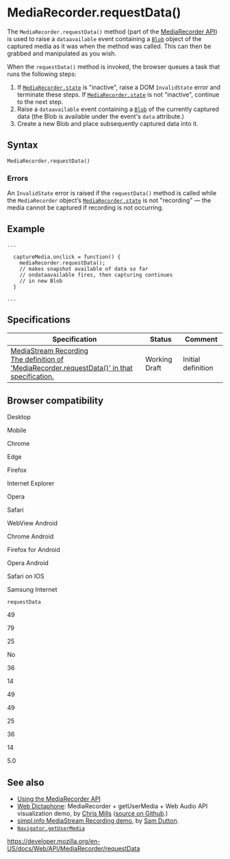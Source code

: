 # MediaRecorder.requestData()

The `MediaRecorder.requestData()` method (part of the [MediaRecorder API](../mediastream_recording_api)) is used to raise a <span class="page-not-created">`dataavailable`</span> event containing a [`Blob`](../blob) object of the captured media as it was when the method was called. This can then be grabbed and manipulated as you wish.

When the `requestData()` method is invoked, the browser queues a task that runs the following steps:

1.  If [`MediaRecorder.state`](state) is "inactive", raise a DOM `InvalidState` error and terminate these steps. If [`MediaRecorder.state`](state) is not "inactive", continue to the next step.
2.  Raise a `dataavailable` event containing a [`Blob`](../blob) of the currently captured data (the Blob is available under the event's `data` attribute.)
3.  Create a new Blob and place subsequently captured data into it.

## Syntax

    MediaRecorder.requestData()

### Errors

An `InvalidState` error is raised if the `requestData()` method is called while the `MediaRecorder` object’s [`MediaRecorder.state`](state) is not "recording" — the media cannot be captured if recording is not occurring.

## Example

    ...

      captureMedia.onclick = function() {
        mediaRecorder.requestData();
        // makes snapshot available of data so far
        // ondataavailable fires, then capturing continues
        // in new Blob
      }

    ...

## Specifications

<table><thead><tr class="header"><th>Specification</th><th>Status</th><th>Comment</th></tr></thead><tbody><tr class="odd"><td><a href="https://w3c.github.io/mediacapture-record/#dom-mediarecorder-requestdata">MediaStream Recording<br />
<span class="small">The definition of 'MediaRecorder.requestData()' in that specification.</span></a></td><td><span class="spec-wd">Working Draft</span></td><td>Initial definition</td></tr></tbody></table>

## Browser compatibility

Desktop

Mobile

Chrome

Edge

Firefox

Internet Explorer

Opera

Safari

WebView Android

Chrome Android

Firefox for Android

Opera Android

Safari on IOS

Samsung Internet

`requestData`

49

79

25

No

36

14

49

49

25

36

14

5.0

## See also

- [Using the MediaRecorder API](../mediastream_recording_api/using_the_mediastream_recording_api)
- [Web Dictaphone](https://mdn.github.io/web-dictaphone/): MediaRecorder + getUserMedia + Web Audio API visualization demo, by [Chris Mills](https://twitter.com/chrisdavidmills) ([source on Github](https://github.com/mdn/web-dictaphone/).)
- [simpl.info MediaStream Recording demo](https://simpl.info/mediarecorder/), by [Sam Dutton](https://twitter.com/sw12).
- [`Navigator.getUserMedia`](../navigator/getusermedia)

<a href="https://developer.mozilla.org/en-US/docs/Web/API/MediaRecorder/requestData" class="_attribution-link">https://developer.mozilla.org/en-US/docs/Web/API/MediaRecorder/requestData</a>
